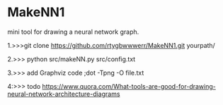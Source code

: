 # MakeNN1
mini tool for drawing a neural network graph.

1.>>>git clone https://github.com/rtygbwwwerr/MakeNN1.git yourpath/

2.>>> python src/makeNN.py src/config.txt

3.>>> add  Graphviz code ;dot -Tpng -O file.txt

4:>>> todo  https://www.quora.com/What-tools-are-good-for-drawing-neural-network-architecture-diagrams
